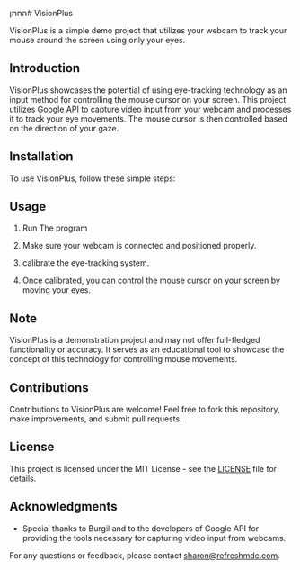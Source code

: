 
החתן# VisionPlus

VisionPlus is a simple demo project that utilizes your webcam to track your mouse around the screen using only your eyes.

## Introduction

VisionPlus showcases the potential of using eye-tracking technology as an input method for controlling the mouse cursor on your screen. This project utilizes Google API to capture video input from your webcam and processes it to track your eye movements. The mouse cursor is then controlled based on the direction of your gaze.

## Installation

To use VisionPlus, follow these simple steps:


## Usage

1. Run The program 

2. Make sure your webcam is connected and positioned properly.

3. calibrate the eye-tracking system.

4. Once calibrated, you can control the mouse cursor on your screen by moving your eyes.

## Note

VisionPlus is a demonstration project and may not offer full-fledged functionality or accuracy. It serves as an educational tool to showcase the concept of this technology for controlling mouse movements.

## Contributions

Contributions to VisionPlus are welcome! Feel free to fork this repository, make improvements, and submit pull requests.

## License

This project is licensed under the MIT License - see the [LICENSE](LICENSE) file for details.

## Acknowledgments

- Special thanks to Burgil and to the developers of Google API for providing the tools necessary for capturing video input from webcams.
  
For any questions or feedback, please contact sharon@refreshmdc.com.
